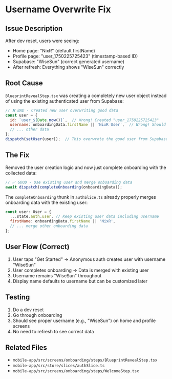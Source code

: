 # Username Overwrite Fix

## Issue Description
After dev reset, users were seeing:
- Home page: "NixR" (default firstName)
- Profile page: "user_1750225725423" (timestamp-based ID)
- Supabase: "WiseSun" (correct generated username)
- After refresh: Everything shows "WiseSun" correctly

## Root Cause
`BlueprintRevealStep.tsx` was creating a completely new user object instead of using the existing authenticated user from Supabase:

```javascript
// ❌ BAD - Created new user overwriting good data
const user = {
  id: `user_${Date.now()}`,  // Wrong! Created "user_1750225725423"
  username: onboardingData.firstName || 'NixR User',  // Wrong! Should keep "WiseSun"
  // ... other data
};
dispatch(setUser(user));  // This overwrote the good user from Supabase
```

## The Fix
Removed the user creation logic and now just complete onboarding with the collected data:

```javascript
// ✅ GOOD - Use existing user and merge onboarding data
await dispatch(completeOnboarding(onboardingData));
```

The `completeOnboarding` thunk in `authSlice.ts` already properly merges onboarding data with the existing user:

```javascript
const user: User = {
  ...state.auth.user, // Keep existing user data including username
  firstName: onboardingData.firstName || 'NixR',
  // ... merge other onboarding data
};
```

## User Flow (Correct)
1. User taps "Get Started" → Anonymous auth creates user with username "WiseSun"
2. User completes onboarding → Data is merged with existing user
3. Username remains "WiseSun" throughout
4. Display name defaults to username but can be customized later

## Testing
1. Do a dev reset
2. Go through onboarding
3. Should see proper username (e.g., "WiseSun") on home and profile screens
4. No need to refresh to see correct data

## Related Files
- `mobile-app/src/screens/onboarding/steps/BlueprintRevealStep.tsx`
- `mobile-app/src/store/slices/authSlice.ts`
- `mobile-app/src/screens/onboarding/steps/WelcomeStep.tsx` 